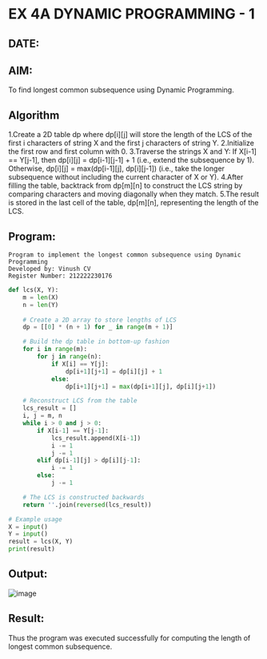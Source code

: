 # EX 4A DYNAMIC PROGRAMMING - 1
## DATE:
## AIM:
To find longest common subsequence using Dynamic Programming.



## Algorithm
1.Create a 2D table dp where dp[i][j] will store the length of the LCS of the first i characters of string X and the first j characters of string Y. 
2.Initialize the first row and first column with 0.
3.Traverse the strings X and Y:
   If X[i-1] == Y[j-1], then dp[i][j] = dp[i-1][j-1] + 1 (i.e., extend the subsequence by 1).
   Otherwise, dp[i][j] = max(dp[i-1][j], dp[i][j-1]) (i.e., take the longer subsequence without including the current character of X or Y).
4.After filling the table, backtrack from dp[m][n] to construct the LCS string by comparing characters and moving diagonally when they match.
5.The result is stored in the last cell of the table, dp[m][n], representing the length of the LCS.  

## Program:
```
Program to implement the longest common subsequence using Dynamic Programming
Developed by: Vinush CV
Register Number: 212222230176
```
```py
def lcs(X, Y):
    m = len(X)
    n = len(Y)
    
    # Create a 2D array to store lengths of LCS
    dp = [[0] * (n + 1) for _ in range(m + 1)]

    # Build the dp table in bottom-up fashion
    for i in range(m):
        for j in range(n):
            if X[i] == Y[j]:
                dp[i+1][j+1] = dp[i][j] + 1
            else:
                dp[i+1][j+1] = max(dp[i+1][j], dp[i][j+1])

    # Reconstruct LCS from the table
    lcs_result = []
    i, j = m, n
    while i > 0 and j > 0:
        if X[i-1] == Y[j-1]:
            lcs_result.append(X[i-1])
            i -= 1
            j -= 1
        elif dp[i-1][j] > dp[i][j-1]:
            i -= 1
        else:
            j -= 1

    # The LCS is constructed backwards
    return ''.join(reversed(lcs_result))

# Example usage
X = input()
Y = input()
result = lcs(X, Y)
print(result)

```

## Output:
![image](https://github.com/user-attachments/assets/4a9453e1-949f-4547-9303-240894a7d0a4)



## Result:
Thus the program was executed successfully for computing the length of longest common subsequence.
